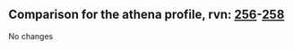 ## Comparison for the athena profile, rvn: [256](https://github.com/PRO100KatYT/FortniteProfileRevisions/tree/main/profiles/athena/256%20athena.json)-[258](https://github.com/PRO100KatYT/FortniteProfileRevisions/tree/main/profiles/athena/258%20athena.json)

No changes
